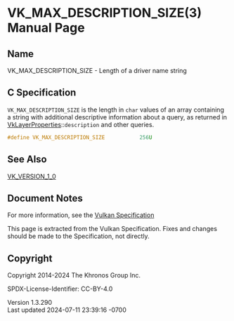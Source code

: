 # VK_MAX_DESCRIPTION_SIZE(3) Manual Page

## Name

VK_MAX_DESCRIPTION_SIZE - Length of a driver name string



## <a href="#_c_specification" class="anchor"></a>C Specification

`VK_MAX_DESCRIPTION_SIZE` is the length in `char` values of an array
containing a string with additional descriptive information about a
query, as returned in
[VkLayerProperties](https://registry.khronos.org/vulkan/specs/1.3-extensions/man/html/VkLayerProperties.html)::`description` and other
queries.

``` c
#define VK_MAX_DESCRIPTION_SIZE           256U
```

## <a href="#_see_also" class="anchor"></a>See Also

[VK_VERSION_1_0](https://registry.khronos.org/vulkan/specs/1.3-extensions/man/html/VK_VERSION_1_0.html)

## <a href="#_document_notes" class="anchor"></a>Document Notes

For more information, see the <a
href="https://registry.khronos.org/vulkan/specs/1.3-extensions/html/vkspec.html#VK_MAX_DESCRIPTION_SIZE"
target="_blank" rel="noopener">Vulkan Specification</a>

This page is extracted from the Vulkan Specification. Fixes and changes
should be made to the Specification, not directly.

## <a href="#_copyright" class="anchor"></a>Copyright

Copyright 2014-2024 The Khronos Group Inc.

SPDX-License-Identifier: CC-BY-4.0

Version 1.3.290  
Last updated 2024-07-11 23:39:16 -0700
